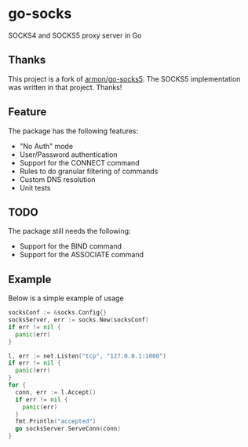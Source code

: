 # go-socks

SOCKS4 and SOCKS5 proxy server in Go

## Thanks
This project is a fork of [armon/go-socks5](https://github.com/armon/go-socks5). The SOCKS5 implementation was written in that project. Thanks!


## Feature

The package has the following features:
* "No Auth" mode
* User/Password authentication
* Support for the CONNECT command
* Rules to do granular filtering of commands
* Custom DNS resolution
* Unit tests

## TODO

The package still needs the following:
* Support for the BIND command
* Support for the ASSOCIATE command


## Example

Below is a simple example of usage

```go
socksConf := &socks.Config{}
socksServer, err := socks.New(socksConf)
if err != nil {
  panic(err)
}

l, err := net.Listen("tcp", "127.0.0.1:1080")
if err != nil {
  panic(err)
}
for {
  conn, err := l.Accept()
  if err != nil {
    panic(err)
  }
  fmt.Println("accepted")
  go socksServer.ServeConn(conn)
}
```
